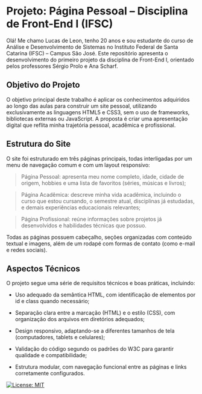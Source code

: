# Projeto: Página Pessoal – Disciplina de Front-End I (IFSC)

  Olá! Me chamo Lucas de Leon, tenho 20 anos e sou estudante do curso de Análise e Desenvolvimento de Sistemas no Instituto Federal de Santa Catarina (IFSC) – Campus São José. Este repositório apresenta o desenvolvimento do primeiro projeto da disciplina de Front-End I, orientado pelos professores Sérgio Prolo e Ana Scharf.

## Objetivo do Projeto
 O objetivo principal deste trabalho é aplicar os conhecimentos adquiridos ao longo das aulas para construir um site pessoal, utilizando exclusivamente as linguagens HTML5 e CSS3, sem o uso de frameworks, bibliotecas externas ou JavaScript. A proposta é criar uma apresentação digital que reflita minha trajetória pessoal, acadêmica e profissional.

## Estrutura do Site
O site foi estruturado em três páginas principais, todas interligadas por um menu de navegação comum e com um layout responsivo:

 > Página Pessoal: apresenta meu nome completo, idade, cidade de origem, hobbies e uma lista de favoritos (séries, músicas e livros);

 > Página Acadêmica: descreve minha vida acadêmica, incluindo o curso que estou cursando, o semestre atual, disciplinas já estudadas, e demais experiências educacionais relevantes;

 > Página Profissional: reúne informações sobre projetos já desenvolvidos e habilidades técnicas que possuo.

Todas as páginas possuem cabeçalho, seções organizadas com conteúdo textual e imagens, além de um rodapé com formas de contato (como e-mail e redes sociais).

## Aspectos Técnicos
O projeto segue uma série de requisitos técnicos e boas práticas, incluindo:

- Uso adequado da semântica HTML, com identificação de elementos por id e class quando necessário;

- Separação clara entre a marcação (HTML) e o estilo (CSS), com organização dos arquivos em diretórios adequados;

- Design responsivo, adaptando-se a diferentes tamanhos de tela (computadores, tablets e celulares);

- Validação do código segundo os padrões do W3C para garantir qualidade e compatibilidade;

- Estrutura modular, com navegação funcional entre as páginas e links corretamente configurados.

 [![License: MIT](https://img.shields.io/badge/License-MIT-yellow.svg)](https://opensource.org/licenses/MIT)